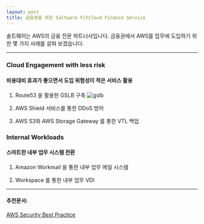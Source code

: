```yaml
---
layout: post
title: 금융권을 위한 Saltware FitCloud Finance Service
---
```


솔트웨어는 AWS의 금융 전문 파트너사입니다. 
금융권에서 AWS를 업무에 도입하기 위한 몇 가지 사례를 살펴 보겠습니다.

***

### Cloud Engagement with less risk
#### 비용대비 효과가 좋으면서 도입 위험성이 적은 서비스 활용
1. Route53 을 활용한 GSLB 구축
![gslb](https://user-images.githubusercontent.com/29446742/28563273-64b2c25c-7160-11e7-8e91-8fc25217bf59.png)

2. AWS Shield 서비스를 통한 DDoS 방어

3. AWS S3와 AWS Storage Gateway 를 통한 VTL 백업


### Internal Workloads
#### 스마트한 내부 업무 시스템 전환
1. Amazon Workmail 을 통한 내부 업무 메일 시스템

2. Workspace 를 통한 내부 업무 VDI


***
#### 추천문서:
[AWS Security Best Practice](https://d0.awsstatic.com/whitepapers/Security/AWS_Security_Best_Practices.pdf)
